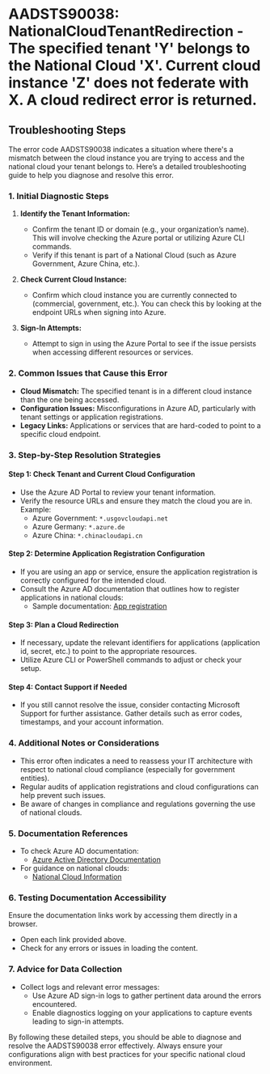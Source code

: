 
# AADSTS90038: NationalCloudTenantRedirection - The specified tenant 'Y' belongs to the National Cloud 'X'. Current cloud instance 'Z' does not federate with X. A cloud redirect error is returned.


## Troubleshooting Steps
The error code AADSTS90038 indicates a situation where there's a mismatch between the cloud instance you are trying to access and the national cloud your tenant belongs to. Here’s a detailed troubleshooting guide to help you diagnose and resolve this error.

### 1. Initial Diagnostic Steps

1. **Identify the Tenant Information:**
   - Confirm the tenant ID or domain (e.g., your organization’s name). This will involve checking the Azure portal or utilizing Azure CLI commands.
   - Verify if this tenant is part of a National Cloud (such as Azure Government, Azure China, etc.).

2. **Check Current Cloud Instance:**
   - Confirm which cloud instance you are currently connected to (commercial, government, etc.). You can check this by looking at the endpoint URLs when signing into Azure.

3. **Sign-In Attempts:**
   - Attempt to sign in using the Azure Portal to see if the issue persists when accessing different resources or services.

### 2. Common Issues that Cause this Error

- **Cloud Mismatch:** The specified tenant is in a different cloud instance than the one being accessed.
- **Configuration Issues:** Misconfigurations in Azure AD, particularly with tenant settings or application registrations.
- **Legacy Links:** Applications or services that are hard-coded to point to a specific cloud endpoint.

### 3. Step-by-Step Resolution Strategies

#### Step 1: Check Tenant and Current Cloud Configuration
- Use the Azure AD Portal to review your tenant information.
- Verify the resource URLs and ensure they match the cloud you are in. Example:
  - Azure Government: `*.usgovcloudapi.net`
  - Azure Germany: `*.azure.de`
  - Azure China: `*.chinacloudapi.cn`

#### Step 2: Determine Application Registration Configuration
- If you are using an app or service, ensure the application registration is correctly configured for the intended cloud.
- Consult the Azure AD documentation that outlines how to register applications in national clouds:
  - Sample documentation: [App registration](https://docs.microsoft.com/en-us/azure/active-directory/develop/quickstart-register-app)
  
#### Step 3: Plan a Cloud Redirection 
- If necessary, update the relevant identifiers for applications (application id, secret, etc.) to point to the appropriate resources.
- Utilize Azure CLI or PowerShell commands to adjust or check your setup.

#### Step 4: Contact Support if Needed
- If you still cannot resolve the issue, consider contacting Microsoft Support for further assistance. Gather details such as error codes, timestamps, and your account information.

### 4. Additional Notes or Considerations

- This error often indicates a need to reassess your IT architecture with respect to national cloud compliance (especially for government entities).
- Regular audits of application registrations and cloud configurations can help prevent such issues.
- Be aware of changes in compliance and regulations governing the use of national clouds.

### 5. Documentation References

- To check Azure AD documentation: 
  - [Azure Active Directory Documentation](https://docs.microsoft.com/en-us/azure/active-directory/)
- For guidance on national clouds: 
  - [National Cloud Information](https://docs.microsoft.com/en-us/azure/government/gov-overview)
  
### 6. Testing Documentation Accessibility

Ensure the documentation links work by accessing them directly in a browser. 
- Open each link provided above.
- Check for any errors or issues in loading the content.

### 7. Advice for Data Collection

- Collect logs and relevant error messages:
  - Use Azure AD sign-in logs to gather pertinent data around the errors encountered.
  - Enable diagnostics logging on your applications to capture events leading to sign-in attempts.
  
By following these detailed steps, you should be able to diagnose and resolve the AADSTS90038 error effectively. Always ensure your configurations align with best practices for your specific national cloud environment.